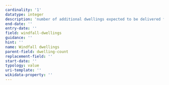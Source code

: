 ```yaml
---
cardinality: '1'
datatype: integer
description: 'number of additional dwellings expected to be delivered from windfall development'
end-date: ''
entry-date: ''
field: windfall-dwellings
guidance: ''
hint: ''
name: Windfall dwellings
parent-field: dwelling-count
replacement-field: ''
start-date: ''
typology: value
uri-template: ''
wikidata-property: ''
---
```


